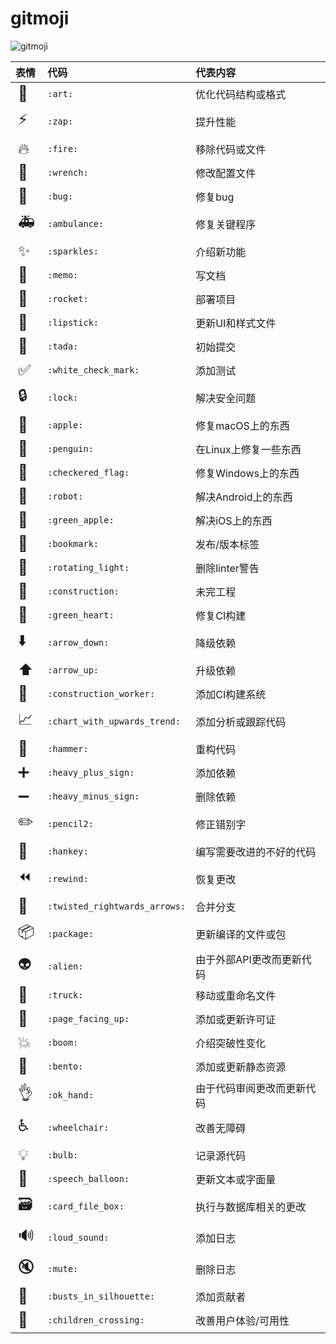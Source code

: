 # gitmoji

<img :src="$withBase('/images/gitmoji.gif')" alt="gitmoji" style="max-width: 50%;">

| 表情                        | 代码                          | 代表内容                   |
| :-------------------------- | :---------------------------- | :------------------------- |
| :art:                       | `:art:`                       | 优化代码结构或格式         |
| :zap:                       | `:zap:`                       | 提升性能                   |
| :fire:                      | `:fire:`                      | 移除代码或文件             |
| :wrench:                    | `:wrench:`                    | 修改配置文件               |
| :bug:                       | `:bug:`                       | 修复bug                    |
| :ambulance:                 | `:ambulance:`                 | 修复关键程序               |
| :sparkles:                  | `:sparkles:`                  | 介绍新功能                 |
| :memo:                      | `:memo:`                      | 写文档                     |
| :rocket:                    | `:rocket:`                    | 部署项目                   |
| :lipstick:                  | `:lipstick:`                  | 更新UI和样式文件           |
| :tada:                      | `:tada:`                      | 初始提交                   |
| :white_check_mark:          | `:white_check_mark:`          | 添加测试                   |
| :lock:                      | `:lock:`                      | 解决安全问题               |
| :apple:                     | `:apple:`                     | 修复macOS上的东西          |
| :penguin:                   | `:penguin:`                   | 在Linux上修复一些东西      |
| :checkered_flag:            | `:checkered_flag:`            | 修复Windows上的东西        |
| :robot:                     | `:robot:`                     | 解决Android上的东西        |
| :green_apple:               | `:green_apple:`               | 解决iOS上的东西            |
| :bookmark:                  | `:bookmark:`                  | 发布/版本标签              |
| :rotating_light:            | `:rotating_light:`            | 删除linter警告             |
| :construction:              | `:construction:`              | 未完工程                   |
| :green_heart:               | `:green_heart:`               | 修复CI构建                 |
| :arrow_down:                | `:arrow_down:`                | 降级依赖                   |
| :arrow_up:                  | `:arrow_up:`                  | 升级依赖                   |
| :construction_worker:       | `:construction_worker:`       | 添加CI构建系统             |
| :chart_with_upwards_trend:  | `:chart_with_upwards_trend:`  | 添加分析或跟踪代码         |
| :hammer:                    | `:hammer:`                    | 重构代码                   |
| :heavy_plus_sign:           | `:heavy_plus_sign:`           | 添加依赖                   |
| :heavy_minus_sign:          | `:heavy_minus_sign:`          | 删除依赖                   |
| :pencil2:                   | `:pencil2:`                   | 修正错别字                 |
| :hankey:                    | `:hankey:`                    | 编写需要改进的不好的代码   |
| :rewind:                    | `:rewind:`                    | 恢复更改                   |
| :twisted_rightwards_arrows: | `:twisted_rightwards_arrows:` | 合并分支                   |
| :package:                   | `:package:`                   | 更新编译的文件或包         |
| :alien:                     | `:alien:`                     | 由于外部API更改而更新代码  |
| :truck:                     | `:truck:`                     | 移动或重命名文件           |
| :page_facing_up:            | `:page_facing_up:`            | 添加或更新许可证           |
| :boom:                      | `:boom:`                      | 介绍突破性变化             |
| :bento:                     | `:bento:`                     | 添加或更新静态资源         |
| :ok_hand:                   | `:ok_hand:`                   | 由于代码审阅更改而更新代码 |
| :wheelchair:                | `:wheelchair:`                | 改善无障碍                 |
| :bulb:                      | `:bulb:`                      | 记录源代码                 |
| :speech_balloon:            | `:speech_balloon:`            | 更新文本或字面量           |
| :card_file_box:             | `:card_file_box:`             | 执行与数据库相关的更改     |
| :loud_sound:                | `:loud_sound:`                | 添加日志                   |
| :mute:                      | `:mute:`                      | 删除日志                   |
| :busts_in_silhouette:       | `:busts_in_silhouette:`       | 添加贡献者                 |
| :children_crossing:         | `:children_crossing:`         | 改善用户体验/可用性        |

<style>
tr td:first-child {
  font-size: 1.5em;
}
tr td:nth-child(2) {
  cursor: pointer;
}
tr td:nth-child(2):hover {
  background-color: lightblue;
}
</style>


<gitmoji-copy />